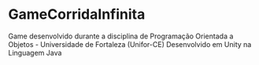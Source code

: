 # GameCorridaInfinita
Game desenvolvido durante a disciplina de Programação Orientada a Objetos - Universidade de Fortaleza (Unifor-CE) Desenvolvido em Unity na Linguagem Java 
